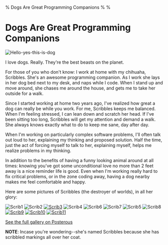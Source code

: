 % Dogs Are Great Programming Companions
%
%

Dogs Are Great Programming Companions
=====================================

![Hello-yes-this-is-dog](http://getfile2.posterous.com/getfile/files.posterous.com/temp-2012-01-09/HijrvlgdnHcpCHmxGBqeAEjsftkvahdFbCIBcBabbEeexeypzfIrmFqqGdfy/hello-yes-this-is-dog.png.scaled696.png)

I love dogs. Really. They're the best beasts on the planet.

For those of you who don't know: I work at home with my chihuaha,
Scribbles. She's an awesome programming companion. As I work she lays in
her dog bed next to my desk, and naps while I code. When I stand up and
move around, she chases me around the house, and gets me to take her
outside for a walk.

Since I started working at home two years ago, I've realized how great a
dog can really be while you work. For me, Scribbles keeps me balanced.
When I'm feeling stressed, I can lean down and scratch her head. If I've
been sitting too long, Scribbles will get my attention and demand a
walk. She always knows exactly what to do to keep me sane, day after
day.

When I'm working on particularly complex software problems, I'll often
talk out loud to her, explaining my thinking and proposed solution. Half
the time, just the act of forcing myself to talk to her, explaining
myself, helps me realize problems in my thinking.

In addition to the benefits of having a funny looking animal around at
all times: knowing you've got some unconditional love no more than 2
feet away is a nice reminder life is good. Even when I'm working really
hard to fix critical problems, or in the zone coding away, having a dog
nearby makes me feel comfortable and happy.

Here are some pictures of Scribbles (the destroyer of worlds), in all
her glory:

![Scrib1](./images/93158383-1-scrib1.jpg.scaled696.jpg)
![Scrib2](http://getfile8.posterous.com/getfile/files.posterous.com/temp-2012-01-09/dtvAzusIlijJDFGfkExFhjgpnwAHtmencCczwvdDmEzqjIprvtdhdjaAflfp/scrib2.jpg.scaled696.jpg)
[![Scrib3](http://getfile6.posterous.com/getfile/files.posterous.com/temp-2012-01-09/dasjpmcxujfirsdGiyxEqndFhptqshiuFzBoxyAwAmprGlxIAdAvcfmrlnfl/scrib3.jpg.scaled696.jpg)](./images/93158383-3-scrib3.jpg.scaled1000.jpg)
![Scrib4](http://getfile6.posterous.com/getfile/files.posterous.com/temp-2012-01-09/ichAwFdsdcGeiEczEBCJGECCcGkJFlFCiGpIHtygmcdsscsefAlpwCGqGnay/scrib4.jpg.scaled696.jpg)
![Scrib6](http://getfile4.posterous.com/getfile/files.posterous.com/temp-2012-01-09/BBuijBCCHcfBIqCddAgzDBrAHqqEjsxDerywIzqArJijFtikGfvAquHqJozj/scrib6.jpg.scaled696.jpg)
![Scrib7](http://getfile7.posterous.com/getfile/files.posterous.com/temp-2012-01-09/adCyEydvAncjeBuwGEFcBdnEFjpvyIgwJlBuGcuIlHzsDjybproxwqlkJugw/scrib7.jpg.scaled696.jpg)
![Scrib5](http://getfile7.posterous.com/getfile/files.posterous.com/temp-2012-01-09/EwFiJqHdABuyGtCHoDtlvssitzzmDrtqlljvlxilatnogBJCjsFgtBblakhe/scrib5.jpg.scaled696.jpg)
![Scrib8](http://getfile9.posterous.com/getfile/files.posterous.com/temp-2012-01-09/JutDqjqmDcvChFxjEavGAIEeEHncgmiqbzfCxmBkhrpcGBdseJvpGoffyIus/scrib8.jpg.scaled696.jpg)
[![Scrib9](http://getfile0.posterous.com/getfile/files.posterous.com/temp-2012-01-09/fnJimocEssciummshjhzcEzAwlahGhkgkCliJGJBHrFiitzfskhemtDCbEBt/scrib9.jpg.scaled696.jpg)](./images/93158383-9-scrib9.jpg.scaled1000.jpg)
[![Scrib10](http://getfile5.posterous.com/getfile/files.posterous.com/temp-2012-01-09/HvEhmnpetevElpsACcmFBzfHqtydCDIckIybsskvIqGnBrdGvCoCsCryxaBd/scrib10.jpg.scaled696.jpg)](./images/93158383-10-scrib10.jpg.scaled1000.jpg)
[![Scrib11](http://getfile7.posterous.com/getfile/files.posterous.com/temp-2012-01-09/vhpjguDxAEhGDhEilEBbmzklyuIJtspxsDFAIdvlgzydxyyhdggjHAiclGlc/scrib11.jpg.scaled696.jpg)](./images/93158383-11-scrib11.jpg.scaled1000.jpg)

[See the full gallery on
Posterous](http://rdegges.com/dogs-are-great-programming-companions)

**NOTE**: Incase you're wondering--she's named Scribbles because she has
scribbled markings all over her coat.
